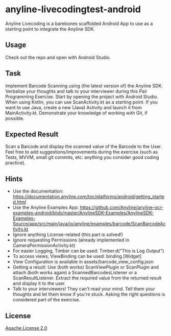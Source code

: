 # anyline-livecodingtest-android

Anyline Livecoding is a barebones scaffolded Android App to use as a starting point to integrate the Anyline SDK.

## Usage

Check out the repo and open with Android Studio.

## Task

Implement Barcode Scanning using (the latest version of) the Anyline SDK. Verbalize your thoughts and talk to your interviewer during this Pair Programming Exercise. Start by opening the project with Android Studio. When using Kotlin, you can use ScanActivity.kt as a starting point. If you want to use Java, create a new (Java) Activity and launch it from MainActivity.kt. Demonstrate your knowledge of working with Git, if possible.

## Expected Result

Scan a Barcode and display the scanned value of the Barcode to the User. Feel free to add suggestions/improvements during the exercise (such as Tests, MVVM, small git commits, etc: anything you consider good coding practice).

## Hints

- Use the documentation: https://documentation.anyline.com/toc/platforms/android/getting_started.html
- Use the Anyline Examples App: https://github.com/Anyline/anyline-ocr-examples-android/blob/master/AnylineSDK-Examples/AnylineSDK-Examples-Source/app/src/main/java/io/anyline/examples/barcode/ScanBarcodeActivity.kt
- Ignore anything License-related (this part is solved!)
- Ignore requesting Permissions (already implemented in CameraPermissionActivity.kt)
- For easier Logging, Timber can be used: Timber.d("This is Log Output")
- To access views, ViewBinding can be used: binding.[Widget]
- View Configuration is available in assets/barcode_view_config.json
- Getting a result: Use (both works) ScanViewPlugin or ScanPlugin and attach (both works again) a ScannedBarcodesListener or a ScanResultListener. Extract the required value from the returned result and display it to the user.
- Talk to your interviewers! They can't read your mind. Tell them your thoughts and let them know if you're stuck. Asking the right questions is considered part of the exercise.

## License

[Apache License 2.0](https://choosealicense.com/licenses/apache-2.0/)
